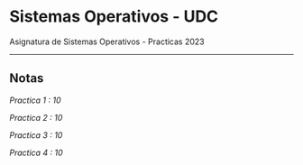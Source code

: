 # Sistemas Operativos - UDC

Asignatura de Sistemas Operativos - Practicas 2023
___
## Notas
_Practica 1 : 10_

_Practica 2 : 10_

_Practica 3 : 10_

_Practica 4 : 10_

